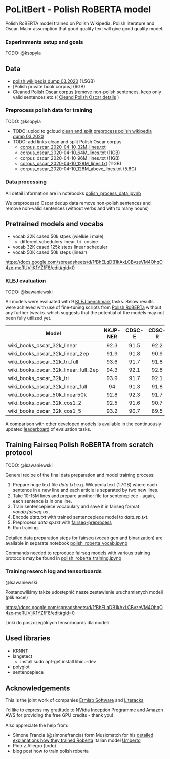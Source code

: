 # PoLitBert - Polish RoBERTA model 

Polish RoBERTA model trained on Polish Wikipedia. Polish literature and Oscar.
Major assumption that good quality text will give good quality model.

### Experimments setup and goals

TODO: @ksopyla


## Data

* [polish wikipedia dump 03.2020](https://dumps.wikimedia.org/plwiki/20200301/) (1.5GB)
* [Polish private book corpus] (6GB)
* Cleaned [Polish Oscar corpus](https://traces1.inria.fr/oscar/files/Compressed/pl_dedup.txt.gz) (remove non-polish sentences. keep only valid sentences etc.)( [Cleand Polish Oscar details]() )


### Preprocess polish data for training

TODO: @ksopyla

* TODO: uplod to gcloud [clean and split preprocess polish wikipedia dump 03.2020]()
* TODO: add links clean and split Polish Oscar corpus
    * [corpus_oscar_2020-04-10_32M_lines.txt]()
    * corpus_oscar_2020-04-10_64M_lines.txt (11GB)
    * corpus_oscar_2020-04-10_96M_lines.txt (11GB)
    * [corpus_oscar_2020-04-10_128M_lines.txt](https://storage.googleapis.com/herbert-data/corpus/oscar/corpus_oscar_2020-04-10_128M_lines.txt) (11GB)
    * corpus_oscar_2020-04-10_128M_above_lines.txt (5.8G)


### Data processing

All detail information are in notebooks [polish_process_data.ipynb](polish_process_data.ipynb)

We preprocessd Oscar dedup data remove non-polish sentences and remove non-valid sentences (without verbs and with to many nouns)

## Pretrained models and vocabs


* vocab 32K cased 50k stpes (wielkie i małe) 
    * different schedulers linear. tri. cosine
* vocab 32K cased 125k steps linear scheduler
* vocab 50K cased 50k steps (linear)


https://docs.google.com/spreadsheets/d/1fBhELqDB1kAxLCBvzeVM4OhqO4zx-meRUVljK1YZfF8/edit#gid=0


### KLEJ evaluation

TODO: @lsawaniewski

All models were evaluated with 9 [KLEJ benchmark](https://klejbenchmark.com/) tasks. 
Below results were achieved with use of fine-tuning scripts from 
[Polish RoBERTa](https://github.com/sdadas/polish-roberta#evaluation) without any further tweaks. which suggests that 
the potential of the models may not been fully utilized yet.


| Model                                | NKJP-NER | CDSC-E | CDSC-R |  CBD | PolEmo2.0-IN | PolEmo2.0-OUT |  DYK |  PSC |  AR  |  Avg  |
|--------------------------------------|:--------:|:------:|:------:|:----:|:------------:|:-------------:|:----:|:----:|:----:|:-----:|
| wiki_books_oscar_32k_linear          |     92.3 |   91.5 |   92.2 |   64 |         89.8 |          76.1 | 60.2 | 97.9 | 87.6 | 83.51 |
| wiki_books_oscar_32k_linear_2ep      |     91.9 |   91.8 |   90.9 | 64.6 |         89.1 |          75.9 | 59.8 | 97.9 | 87.9 | 83.31 |
| wiki_books_oscar_32k_tri_full        |     93.6 |   91.7 |   91.8 | 62.4 |         90.3 |          75.7 |   59 | 97.4 | 87.2 | 83.23 |
| wiki_books_oscar_32k_linear_full_2ep |     94.3 |   92.1 |   92.8 |   64 |         90.6 |          79.1 | 51.7 | 94.1 | 88.7 | 83.04 |
| wiki_books_oscar_32k_tri             |     93.9 |   91.7 |   92.1 | 57.6 |         88.8 |          77.9 | 56.6 | 96.5 | 87.7 | 82.53 |
| wiki_books_oscar_32k_linear_full     |       94 |   91.3 |   91.8 | 61.1 |         90.4 |          78.1 | 50.8 | 95.8 | 88.2 | 82.39 |
| wiki_books_oscar_50k_linear50k       |     92.8 |   92.3 |   91.7 | 57.7 |         90.3 |          80.6 | 42.2 | 97.4 | 88.5 | 81.50 |
| wiki_books_oscar_32k_cos1_2          |     92.5 |   91.6 |   90.7 | 60.1 |         89.5 |          73.5 | 49.1 | 95.2 | 87.5 | 81.08 |
| wiki_books_oscar_32k_cos1_5          |     93.2 |   90.7 |   89.5 | 51.7 |         89.5 |          74.3 | 49.1 | 97.1 | 87.5 | 80.29 |

A comparison with other developed models is available in the continuously updated [leaderboard](https://klejbenchmark.com/leaderboard/) of evaluation tasks.


## Training Fairseq Polish RoBERTA from scratch protocol

TODO: @lsawaniewski

General recipe of the final data preparation and model training process:
1. Prepare huge text file _data.txt_ e.g. Wikipedia text (1.7GB) where each sentence in a new line and each article is 
separated by two new lines.
1. Take 10-15M lines and prepare another file for sentencpiece - again, each sentence is in one line.
1. Train sentencepiece vocabulary and save it in fairseq format _vocab.fairseq.txt_.
1. Encode _data.txt_ with trained sentencepiece model to _data.sp.txt_.
1. Preprocess _data.sp.txt_ with [fairseq-preprocess](https://fairseq.readthedocs.io/en/latest/command_line_tools.html#fairseq-preprocess)
1. Run training. 

Detailed data preparation steps for fairseq (vocab gen and binarization) are available in separate notebook [polish_roberta_vocab.ipynb](polish_roberta_vocab.ipynb)

Commands needed to reproduce fairseq models with various training protocols may be found in [polish_roberta_training.ipynb](polish_roberta_training.ipynb)


### Training reserch log and tensorboards

@lsawaniewski



Postanowiliśmy także udostępnić nasze zestawienie uruchamianych modeli (plik excel)


https://docs.google.com/spreadsheets/d/1fBhELqDB1kAxLCBvzeVM4OhqO4zx-meRUVljK1YZfF8/edit#gid=0


Linki do poszczególnych tensorboards dla modeli







## Used libraries


* KRNNT 
* langetect
    * install sudo apt-get install libicu-dev
* polyglot
* sentencepiece



## Acknowledgements

This is the joint work of companies [Ermlab Software](https://ermlab.com) and [Literacka](https://literacka.com.pl)


I'd like to express my gratitude to NVidia Inception Programme and Amazon AWS for providing the free GPU credits - thank you! 

Also appreciate the help from:
- Simone Francia (@simonefrancia) form Musixmatch for his [detailed explanations how they trained Roberta](https://github.com/musixmatchresearch/umberto/issues/2) Italian model [Umberto ](https://github.com/musixmatchresearch/umberto)
- Piotr z Allegro (todo)
- blog post how to train polish roberta

